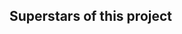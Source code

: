 ## Superstars of this project

<!-- ALL-CONTRIBUTORS-LIST:START - Do not remove or modify this section -->
 <!-- prettier-ignore-start -->
 <!-- markdownlint-disable -->


 <!-- markdownlint-enable -->
 <!-- prettier-ignore-end -->
 <!-- ALL-CONTRIBUTORS-LIST:END -->

